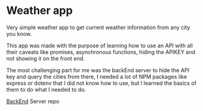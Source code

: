 # Weather app
Very simple weather app to get current weather information from any city you know.

This app was made with the purpose of learning how to use an API with all their caveats like promises, asynchronous functions, hiding the APIKEY and not showing it on the front end.

The most challenging part for me was the backEnd server to hide the API key and query the cities from there, I needed a lot of NPM packages like express or dotenv that I did not know how to use, but I learned the basics of them to do what I needed to do.

[BackEnd](https://) Server repo